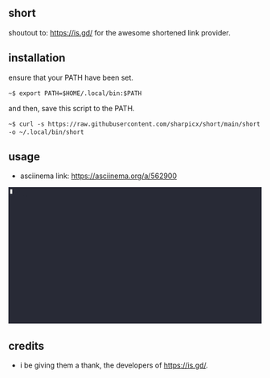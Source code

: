 ## short
shoutout to: <https://is.gd/> for the awesome shortened link provider.<br/>

## installation
ensure that your PATH have been set.
```shell
~$ export PATH=$HOME/.local/bin:$PATH
```
and then, save this script to the PATH.
```shell
~$ curl -s https://raw.githubusercontent.com/sharpicx/short/main/short -o ~/.local/bin/short
```

## usage
- asciinema link: <https://asciinema.org/a/562900>

![gif](here.gif)

## credits
- i be giving them a thank, the developers of <https://is.gd/>.
